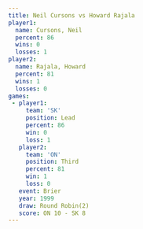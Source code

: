 ```yaml
---
title: Neil Cursons vs Howard Rajala
player1:              
  name: Cursons, Neil 
  percent: 86         
  wins: 0             
  losses: 1           
player2:              
  name: Rajala, Howard
  percent: 81         
  wins: 1             
  losses: 0           
games:
 - player1:        
     team: 'SK'    
     position: Lead
     percent: 86   
     win: 0        
     loss: 1       
   player2:         
     team: 'ON'     
     position: Third
     percent: 81    
     win: 1         
     loss: 0        
   event: Brier        
   year: 1999          
   draw: Round Robin(2)
   score: ON 10 - SK 8 
---
```

